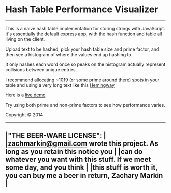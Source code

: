 # Hash Table Performance Visualizer
------------------------------------

This is a naive hash table implementation for storing strings with JavaScript. It's essentially the default express app, with the
hash function and table all living on the client.

Upload text to be hashed, pick your hash table size and prime factor, and then see a histogram of where the values end up hashing to.

It only hashes each word once so peaks on the histogram actually represent collisions between unique entries.

I recommend allocating ~1019 (or some prime around there) spots in your table and using a very long text like this <a href="https://archive.org/stream/firstfortyninest030256mbp/firstfortyninest030256mbp_djvu.txt">Hemingway</a>

Here is a <a href="http://htv.zachmarkin.com">live demo</a>.

Try using both prime and non-prime factors to see how performance varies.

Copyright © 2014


-----------------------------------------------------------------------------------
|"THE BEER-WARE LICENSE":                                                          |
|<zachmarkin@gmail.com> wrote this project. As long as you retain this notice you  |
|can do whatever you want with this stuff. If we meet some day, and you think      |
|this stuff is worth it, you can buy me a beer in return, Zachary Markin           |
---------------------------------------------------------------------------------

